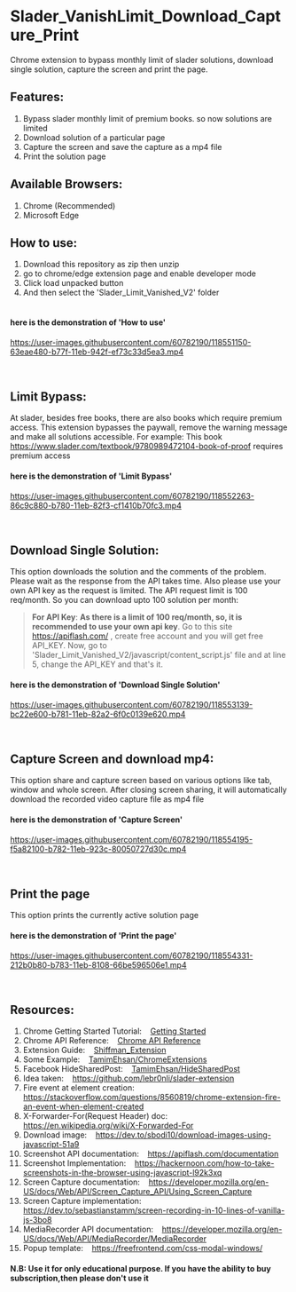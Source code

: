 # Slader_VanishLimit_Download_Capture_Print
 
Chrome extension to bypass monthly limit of slader solutions, download single solution, capture the screen and print the page.<br />

## Features:
   1. Bypass slader monthly limit of premium books. so now solutions are limited<br />
   2. Download solution of a particular page<br />
   3. Capture the screen and save the capture as a mp4 file<br />
   4. Print the solution page<br />

## Available Browsers: 
   1. Chrome (Recommended)<br />
   2. Microsoft Edge<br />
    
## How to use:
   1. Download this repository as zip then unzip<br />
   2. go to chrome/edge extension page and enable developer mode<br />
   3. Click load unpacked button<br />
   4. And then select the 'Slader_Limit_Vanished_V2' folder<br /><br />
    
#### here is the demonstration of 'How to use'

https://user-images.githubusercontent.com/60782190/118551150-63eae480-b77f-11eb-942f-ef73c33d5ea3.mp4

<br/>

## Limit Bypass:
   At slader, besides free books, there are also books which require premium access. This extension bypasses the paywall, remove the warning message and make all solutions accessible. For example: This book https://www.slader.com/textbook/9780989472104-book-of-proof requires premium access <br />
    
#### here is the demonstration of 'Limit Bypass'

https://user-images.githubusercontent.com/60782190/118552263-86c9c880-b780-11eb-82f3-cf1410b70fc3.mp4

<br />

## Download Single Solution:
   This option downloads the solution and the comments of the problem. Please wait as the response from the API takes time. Also please use your own API key as the request is limited. The API request limit is 100 req/month. So you can download upto 100 solution per month:
<br />

> <b>For API Key</b>: <b>As there is a limit of 100 req/month, so, it is recommended to use your own api key</b>. Go to this site https://apiflash.com/ , create free account       and you will get free API_KEY. Now, go to 'Slader_Limit_Vanished_V2/javascript/content_script.js' file and at line 5, change the API_KEY and that's it. <br />
    
#### here is the demonstration of 'Download Single Solution'

https://user-images.githubusercontent.com/60782190/118553139-bc22e600-b781-11eb-82a2-6f0c0139e620.mp4

<br />

## Capture Screen and download mp4: 
   This option share and capture screen based on various options like tab, window and whole screen. After closing screen sharing, it will automatically download the recorded video capture file as mp4 file <br />
    
#### here is the demonstration of 'Capture Screen'

https://user-images.githubusercontent.com/60782190/118554195-f5a82100-b782-11eb-923c-80050727d30c.mp4

<br />

## Print the page
   This option prints the currently active solution page <br />
    
#### here is the demonstration of 'Print the page'

https://user-images.githubusercontent.com/60782190/118554331-212b0b80-b783-11eb-8108-66be596506e1.mp4

<br />

## Resources:
   1. Chrome Getting Started Tutorial:  &nbsp;&nbsp; [Getting Started](https://developer.chrome.com/docs/extensions/mv2/getstarted/) <br />
   2. Chrome API Reference:  &nbsp;&nbsp; [Chrome API Reference](https://developer.chrome.com/docs/extensions/reference/) <br />
   3. Extension Guide:  &nbsp;&nbsp; [Shiffman_Extension](https://shiffman.net/a2z/chrome-ext/) <br />
   4. Some Example: &nbsp;&nbsp;  [TamimEhsan/ChromeExtensions](https://github.com/TamimEhsan/ChromeExtensions) <br />
   5. Facebook HideSharedPost:  &nbsp;&nbsp; [TamimEhsan/HideSharedPost](https://github.com/TamimEhsan/HideSharedPost) <br />
   6. Idea taken: &nbsp;&nbsp; https://github.com/lebr0nli/slader-extension
   7. Fire event at element creation: &nbsp;&nbsp;  https://stackoverflow.com/questions/8560819/chrome-extension-fire-an-event-when-element-created <br />
   8. X-Forwarder-For(Request Header) doc: &nbsp;&nbsp;  https://en.wikipedia.org/wiki/X-Forwarded-For <br />
   9. Download image: &nbsp;&nbsp;  https://dev.to/sbodi10/download-images-using-javascript-51a9 <br />
   10. Screenshot API documentation:  &nbsp;&nbsp; https://apiflash.com/documentation <br />
   11. Screenshot Implementation: &nbsp;&nbsp;  https://hackernoon.com/how-to-take-screenshots-in-the-browser-using-javascript-l92k3xq <br />
   12. Screen Capture documentation: &nbsp;&nbsp;  https://developer.mozilla.org/en-US/docs/Web/API/Screen_Capture_API/Using_Screen_Capture <br />
   13. Screen Capture implementation: &nbsp;&nbsp;  https://dev.to/sebastianstamm/screen-recording-in-10-lines-of-vanilla-js-3bo8 <br />
   14. MediaRecorder API documentation: &nbsp;&nbsp;  https://developer.mozilla.org/en-US/docs/Web/API/MediaRecorder/MediaRecorder <br />
   15. Popup template:  &nbsp;&nbsp; https://freefrontend.com/css-modal-windows/


#### N.B: Use it for only educational purpose. If you have the ability to buy subscription,then please don't use it
